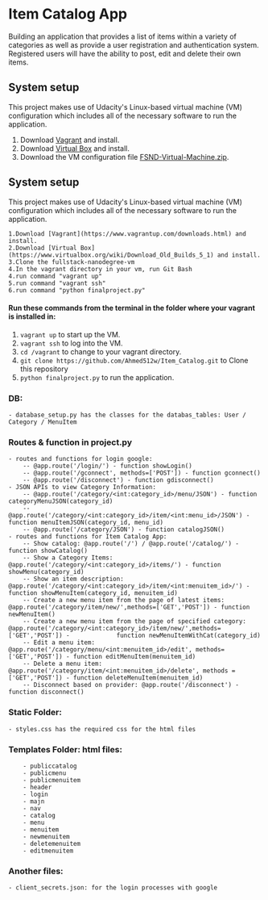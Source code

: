 # Item Catalog App
Building an application that provides a list of items within a variety of categories as well as provide a user registration and authentication system. Registered users will have the ability to post, edit and delete their own items.

## System setup
This project makes use of Udacity's Linux-based virtual machine (VM) configuration which includes all of the necessary software to run the application.
1. Download [Vagrant](https://www.vagrantup.com/downloads.html) and install.
2. Download [Virtual Box](https://www.virtualbox.org/wiki/Download_Old_Builds_5_1) and install. 
3. Download the VM configuration file [FSND-Virtual-Machine.zip](https://s3.amazonaws.com/video.udacity-data.com/topher/2018/April/5acfbfa3_fsnd-virtual-machine/fsnd-virtual-machine.zip).

## System setup
This project makes use of Udacity's Linux-based virtual machine (VM) configuration which includes all of the necessary software to run the application.

    1.Download [Vagrant](https://www.vagrantup.com/downloads.html) and install.
    2.Download [Virtual Box](https://www.virtualbox.org/wiki/Download_Old_Builds_5_1) and install. 
    3.Clone the fullstack-nanodegree-vm
    4.In the vagrant directory in your vm, run Git Bash
    4.run command "vagrant up"
    5.run command "vagrant ssh"
    6.run command "python finalproject.py"

#### Run these commands from the terminal in the folder where your vagrant is installed in: 
1. ```vagrant up``` to start up the VM.
2. ```vagrant ssh``` to log into the VM.
3. ```cd /vagrant``` to change to your vagrant directory.
4. ```git clone https://github.com/Ahmed512w/Item_Catalog.git``` to Clone this repository 
5. ```python finalproject.py``` to run the application.


### DB:
    - database_setup.py has the classes for the databas_tables: User / Category / MenuItem

### Routes & function in project.py
    - routes and functions for login google:
        -- @app.route('/login/') - function showLogin() 
        -- @app.route('/gconnect', methods=['POST']) - function gconnect()
        -- @app.route('/disconnect') - function gdisconnect()
    - JSON APIs to view Category Information:
        -- @app.route('/category/<int:category_id>/menu/JSON') - function categoryMenuJSON(category_id)
        -- @app.route('/category/<int:category_id>/item/<int:menu_id>/JSON') - function menuItemJSON(category_id, menu_id)
        -- @app.route('/category/JSON') - function catalogJSON()
    - routes and functions for Item Catalog App:
        -- Show catalog: @app.route('/') / @app.route('/catalog/') - function showCatalog()
        -- Show a Category Items: @app.route('/category/<int:category_id>/items/') - function showMenu(category_id)
        -- Show an item description: @app.route('/category/<int:category_id>/item/<int:menuitem_id>/') - function showMenuItem(category_id, menuitem_id)
        -- Create a new menu item from the page of latest items: @app.route('/category/item/new/',methods=['GET','POST']) - function newMenuItem()
        -- Create a new menu item from the page of specified category: @app.route('/category/<int:category_id>/item/new/',methods=['GET','POST']) -             function newMenuItemWithCat(category_id)
        -- Edit a menu item: @app.route('/category/menu/<int:menuitem_id>/edit', methods=['GET','POST']) - function editMenuItem(menuitem_id)
        -- Delete a menu item: @app.route('/category/item/<int:menuitem_id>/delete', methods = ['GET','POST']) - function deleteMenuItem(menuitem_id)
        -- Disconnect based on provider: @app.route('/disconnect') - function disconnect()

### Static Folder:
    - styles.css has the required css for the html files

### Templates Folder: html files:
        - publiccatalog 
        - publicmenu
        - publicmenuitem
        - header
        - login 
        - majn
        - nav
        - catalog
        - menu 
        - menuitem 
        - newmenuitem 
        - deletemenuitem
        - editmenuitem

### Another files:
    - client_secrets.json: for the login processes with google

